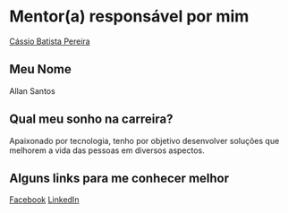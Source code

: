 # Mentor(a) responsável por mim

[Cássio Batista Pereira](profiles/cassio_pereira.md)

## Meu Nome

Allan Santos

## Qual meu sonho na carreira?

Apaixonado por tecnologia, tenho por objetivo desenvolver soluções que melhorem a vida das pessoas em diversos aspectos.

## Alguns links para me conhecer melhor

[Facebook](https://www.facebook.com/allsotk)
[LinkedIn](https://www.linkedin.com/in/allandesouza)
